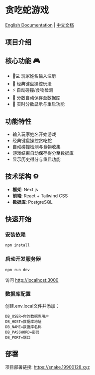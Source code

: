 # 贪吃蛇游戏

[English Documentation](README.md) | [中文文档](README.zh-CN.md)

## 项目介绍

## 核心功能 🎮
- 🧑💻 玩家姓名输入注册
- 🐍 经典键盘操控玩法
- ⚡ 自动碰撞/食物检测
- 💾 分数自动保存至数据库
- 🔄 实时分数显示与重启功能

## 功能特性
- 输入玩家姓名开始游戏
- 经典键盘操控贪吃蛇
- 自动碰撞检测与食物收集
- 游戏结束自动保存得分至数据库
- 显示历史得分与重启功能

## 技术架构 ⚙️
- **框架**: Next.js
- **前端**: React + Tailwind CSS
- **数据库**: PostgreSQL

## 快速开始

### 安装依赖
```bash
npm install
```

### 启动开发服务器
```bash
npm run dev
```

访问 [http://localhost:3000](http://localhost:3000)

### 数据库配置
创建.env.local文件并添加：
```plaintext
DB_USER=你的数据库用户
DB_HOST=数据库地址
DB_NAME=数据库名称
DB_PASSWORD=密码
DB_PORT=端口
```

## 部署
项目部署链接: https://snake.19900128.xyz